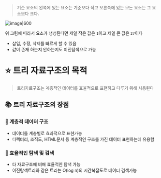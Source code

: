 > 기준 요소의 왼쪽에 있는 요소는 기준보다 작고 오른쪽에 있는 모든 요소는 그 요소보다 크다.


![image|600](https://github.com/cvcvcx/backjoon/assets/69139476/cdb7e515-ebfb-477d-88d2-39c8864db4f3)



위 그림에 따라서 요소가 생성된다면 제일 작은 값은 `1`이고 제일 큰 값은 `27`이다
- 삽입, 수정, 삭제를 빠르게 할 수 있음
- 값이 존재 하는지 안하는지도 이진탐색으로 가능

# ⭐ 트리 자료구조의 목적
> 트리자료구조는 계층적인 데이터를 효율적으로 표현하고 다루기 위해 사용된다

## 📚 트리 자료구조의 장점
### 💬 계층적 데이터 구조
- 데이터를 계층별로 효과적으로 표현가능
- 디렉터리, 조직도, HTML문서 등 계층적인 구조를 가진 데이터 표현하는데 유용함
### 💬 효율적인 탐색 및 검색 
- 타 자료구조에 비해 효율적인 탐색 가능
- 이진탐색트리와 같은 트리는 O(log n)의 시간복잡도로 데이터 검색가능